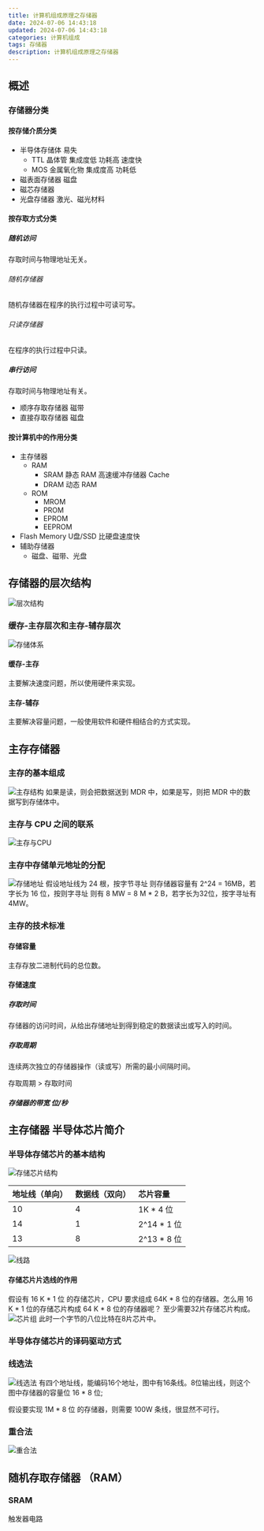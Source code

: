 ```yaml
---
title: 计算机组成原理之存储器
date: 2024-07-06 14:43:18
updated: 2024-07-06 14:43:18
categories: 计算机组成
tags: 存储器
description: 计算机组成原理之存储器
---
```


## 概述

### 存储器分类
#### 按存储介质分类
- 半导体存储体 易失
  - TTL 晶体管 集成度低 功耗高 速度快
  - MOS 金属氧化物 集成度高 功耗低
- 磁表面存储器 磁盘
- 磁芯存储器 
- 光盘存储器 激光、磁光材料

#### 按存取方式分类
##### 随机访问
存取时间与物理地址无关。
###### 随机存储器
随机存储器在程序的执行过程中可读可写。
###### 只读存储器 
在程序的执行过程中只读。
##### 串行访问
存取时间与物理地址有关。
- 顺序存取存储器 磁带
- 直接存取存储器 磁盘
#### 按计算机中的作用分类
- 主存储器
  - RAM
    - SRAM 静态 RAM 高速缓冲存储器 Cache
    - DRAM 动态 RAM
  - ROM
    - MROM
    - PROM
    - EPROM
    - EEPROM
- Flash Memory U盘/SSD 比硬盘速度快
- 辅助存储器
  - 磁盘、磁带、光盘

## 存储器的层次结构
![层次结构](层次结构.png)

### 缓存-主存层次和主存-辅存层次
![存储体系](存储体系.png)

#### 缓存-主存
主要解决速度问题，所以使用硬件来实现。
#### 主存-辅存
主要解决容量问题，一般使用软件和硬件相结合的方式实现。

## 主存存储器

### 主存的基本组成
![主存结构](主存结构.png)
如果是读，则会把数据送到 MDR 中，如果是写，则把 MDR 中的数据写到存储体中。
### 主存与 CPU 之间的联系
![主存与CPU](主存与CPU.png)
### 主存中存储单元地址的分配
![存储地址](存储地址.png)
假设地址线为 24 根，按字节寻址 则存储器容量有 2^24 = 16MB，若字长为 16 位，按则字寻址 则有 8 MW = 8 M * 2 B，若字长为32位，按字寻址有 4MW。
### 主存的技术标准
#### 存储容量
主存存放二进制代码的总位数。
#### 存储速度
##### 存取时间
存储器的访问时间，从给出存储地址到得到稳定的数据读出或写入的时间。
##### 存取周期
连续两次独立的存储器操作（读或写）所需的最小间隔时间。

存取周期 > 存取时间

##### 存储器的带宽 位/秒

## 主存储器 半导体芯片简介
### 半导体存储芯片的基本结构
![存储芯片结构](存储芯片结构.png)

|地址线（单向）|数据线（双向）|芯片容量|
|:---|:---|:---|
|10|4|1K * 4 位|
|14|1|2^14 * 1 位|
|13|8|2^13 * 8 位|

![线路](线路.png)

#### 存储芯片片选线的作用
假设有 16 K * 1 位 的存储芯片，CPU 要求组成 64K * 8 位的存储器。怎么用 16 K * 1 位的存储芯片构成 64 K * 8 位的存储器呢？
至少需要32片存储芯片构成。
![芯片组](芯片组.png)
此时一个字节的八位比特在8片芯片中。
### 半导体存储芯片的译码驱动方式
### 线选法
![线选法](线选法.png)
有四个地址线，能编码16个地址，图中有16条线。8位输出线，则这个图中存储器的容量位 16 * 8 位;

假设要实现 1M * 8 位 的存储器，则需要 100W 条线，很显然不可行。
### 重合法
![重合法](重合法.png)

## 随机存取存储器 （RAM）
### SRAM
触发器电路